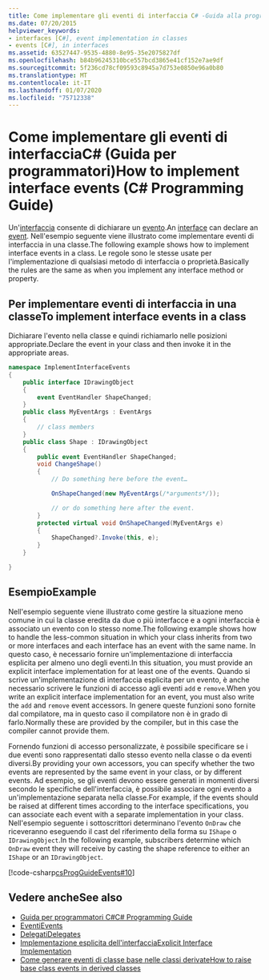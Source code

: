```yaml
---
title: Come implementare gli eventi di interfaccia C# -Guida alla programmazione
ms.date: 07/20/2015
helpviewer_keywords:
- interfaces [C#], event implementation in classes
- events [C#], in interfaces
ms.assetid: 63527447-9535-4880-8e95-35e2075827df
ms.openlocfilehash: b84b96245310bce557bcd3865e41cf152e7ae9df
ms.sourcegitcommit: 5f236cd78cf09593c8945a7d753e0850e96a0b80
ms.translationtype: MT
ms.contentlocale: it-IT
ms.lasthandoff: 01/07/2020
ms.locfileid: "75712338"
---
```

# <a name="how-to-implement-interface-events-c-programming-guide"></a><span data-ttu-id="e413c-102">Come implementare gli eventi di interfacciaC# (Guida per programmatori)</span><span class="sxs-lookup"><span data-stu-id="e413c-102">How to implement interface events (C# Programming Guide)</span></span>
<span data-ttu-id="e413c-103">Un'[interfaccia](../../language-reference/keywords/interface.md) consente di dichiarare un [evento](../../language-reference/keywords/event.md).</span><span class="sxs-lookup"><span data-stu-id="e413c-103">An [interface](../../language-reference/keywords/interface.md) can declare an [event](../../language-reference/keywords/event.md).</span></span> <span data-ttu-id="e413c-104">Nell'esempio seguente viene illustrato come implementare eventi di interfaccia in una classe.</span><span class="sxs-lookup"><span data-stu-id="e413c-104">The following example shows how to implement interface events in a class.</span></span> <span data-ttu-id="e413c-105">Le regole sono le stesse usate per l'implementazione di qualsiasi metodo di interfaccia o proprietà.</span><span class="sxs-lookup"><span data-stu-id="e413c-105">Basically the rules are the same as when you implement any interface method or property.</span></span>  
  
## <a name="to-implement-interface-events-in-a-class"></a><span data-ttu-id="e413c-106">Per implementare eventi di interfaccia in una classe</span><span class="sxs-lookup"><span data-stu-id="e413c-106">To implement interface events in a class</span></span>  
  
<span data-ttu-id="e413c-107">Dichiarare l'evento nella classe e quindi richiamarlo nelle posizioni appropriate.</span><span class="sxs-lookup"><span data-stu-id="e413c-107">Declare the event in your class and then invoke it in the appropriate areas.</span></span>  
  
```csharp
namespace ImplementInterfaceEvents  
{  
    public interface IDrawingObject  
    {  
        event EventHandler ShapeChanged;  
    }  
    public class MyEventArgs : EventArgs   
    {  
        // class members  
    }  
    public class Shape : IDrawingObject  
    {  
        public event EventHandler ShapeChanged;  
        void ChangeShape()  
        {  
            // Do something here before the event…  

            OnShapeChanged(new MyEventArgs(/*arguments*/));  

            // or do something here after the event.   
        }  
        protected virtual void OnShapeChanged(MyEventArgs e)  
        {  
            ShapeChanged?.Invoke(this, e);  
        }  
    }  

}  
```  
  
## <a name="example"></a><span data-ttu-id="e413c-108">Esempio</span><span class="sxs-lookup"><span data-stu-id="e413c-108">Example</span></span>  
<span data-ttu-id="e413c-109">Nell'esempio seguente viene illustrato come gestire la situazione meno comune in cui la classe eredita da due o più interfacce e a ogni interfaccia è associato un evento con lo stesso nome.</span><span class="sxs-lookup"><span data-stu-id="e413c-109">The following example shows how to handle the less-common situation in which your class inherits from two or more interfaces and each interface has an event with the same name.</span></span> <span data-ttu-id="e413c-110">In questo caso, è necessario fornire un'implementazione di interfaccia esplicita per almeno uno degli eventi.</span><span class="sxs-lookup"><span data-stu-id="e413c-110">In this situation, you must provide an explicit interface implementation for at least one of the events.</span></span> <span data-ttu-id="e413c-111">Quando si scrive un'implementazione di interfaccia esplicita per un evento, è anche necessario scrivere le funzioni di accesso agli eventi `add` e `remove`.</span><span class="sxs-lookup"><span data-stu-id="e413c-111">When you write an explicit interface implementation for an event, you must also write the `add` and `remove` event accessors.</span></span> <span data-ttu-id="e413c-112">In genere queste funzioni sono fornite dal compilatore, ma in questo caso il compilatore non è in grado di farlo.</span><span class="sxs-lookup"><span data-stu-id="e413c-112">Normally these are provided by the compiler, but in this case the compiler cannot provide them.</span></span>  
  
<span data-ttu-id="e413c-113">Fornendo funzioni di accesso personalizzate, è possibile specificare se i due eventi sono rappresentati dallo stesso evento nella classe o da eventi diversi.</span><span class="sxs-lookup"><span data-stu-id="e413c-113">By providing your own accessors, you can specify whether the two events are represented by the same event in your class, or by different events.</span></span> <span data-ttu-id="e413c-114">Ad esempio, se gli eventi devono essere generati in momenti diversi secondo le specifiche dell'interfaccia, è possibile associare ogni evento a un'implementazione separata nella classe.</span><span class="sxs-lookup"><span data-stu-id="e413c-114">For example, if the events should be raised at different times according to the interface specifications, you can associate each event with a separate implementation in your class.</span></span> <span data-ttu-id="e413c-115">Nell'esempio seguente i sottoscrittori determinano l'evento `OnDraw` che riceveranno eseguendo il cast del riferimento della forma su `IShape` o `IDrawingObject`.</span><span class="sxs-lookup"><span data-stu-id="e413c-115">In the following example, subscribers determine which `OnDraw` event they will receive by casting the shape reference to either an `IShape` or an `IDrawingObject`.</span></span>  
  
 [!code-csharp[csProgGuideEvents#10](~/samples/snippets/csharp/VS_Snippets_VBCSharp/csProgGuideEvents/CS/Events.cs#10)]
  
## <a name="see-also"></a><span data-ttu-id="e413c-116">Vedere anche</span><span class="sxs-lookup"><span data-stu-id="e413c-116">See also</span></span>

- [<span data-ttu-id="e413c-117">Guida per programmatori C#</span><span class="sxs-lookup"><span data-stu-id="e413c-117">C# Programming Guide</span></span>](../index.md)
- [<span data-ttu-id="e413c-118">Eventi</span><span class="sxs-lookup"><span data-stu-id="e413c-118">Events</span></span>](./index.md)
- [<span data-ttu-id="e413c-119">Delegati</span><span class="sxs-lookup"><span data-stu-id="e413c-119">Delegates</span></span>](../delegates/index.md)
- [<span data-ttu-id="e413c-120">Implementazione esplicita dell'interfaccia</span><span class="sxs-lookup"><span data-stu-id="e413c-120">Explicit Interface Implementation</span></span>](../interfaces/explicit-interface-implementation.md)
- [<span data-ttu-id="e413c-121">Come generare eventi di classe base nelle classi derivate</span><span class="sxs-lookup"><span data-stu-id="e413c-121">How to raise base class events in derived classes</span></span>](./how-to-raise-base-class-events-in-derived-classes.md)
